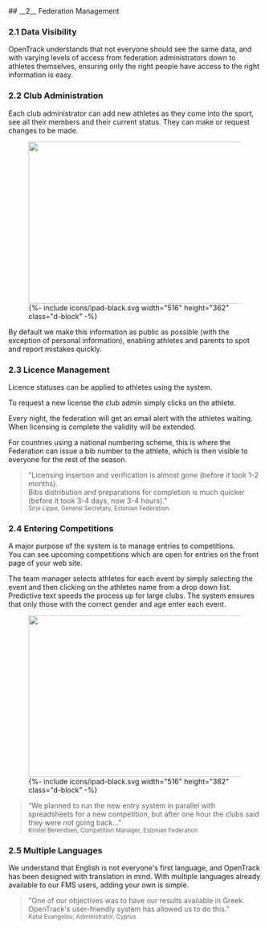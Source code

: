 <div markdown="1" data-aos="fade-up">
## __2__ Federation Management

### 2.1 Data Visibility
OpenTrack understands that not everyone should see the same data, and with varying levels of access from federation administrators down to athletes themselves, ensuring only the right people have access to the right information is easy.

### 2.2 Club Administration
Each club administrator can add new athletes as they come into the sport, see all their members and their current status. They can make or request changes to be made.

<div class="side-image side-image-right tablet-shadow my-5" data-aos="fade-left">
  <figure class="tablet-demo">
    <img src="{{ site.baseurl }}/assets/img/screens/fm-malta-licences.png" class="screen" width="430" height="322">
    {%- include icons/ipad-black.svg width="516" height="362" class="d-block" -%}
  </figure>
</div>

By default we make this information as public as possible (with the exception of personal information), enabling athletes and parents to spot and report mistakes quickly.

### 2.3 Licence Management
Licence statuses can be applied to athletes using the system.

To request a new license the club admin simply clicks on the athlete.

Every night, the federation will get an email alert with the athletes waiting.  When licensing is complete the validity will be extended.

For countries using a national numbering scheme, this is where the Federation can issue a bib number to the athlete, which is then visible to everyone for the rest of the season.

> "Licensing insertion and verification is almost gone (before it took 1-2 months).  
Bibs distribution and preparations for completion is much quicker (before it took 3-4 days, now 3-4 hours)."    
<small>Sirje Lippe, General Secretary, Estonian Federation</small>

### 2.4 Entering Competitions

A major purpose of the system is to manage entries to competitions.   
You can see upcoming competitions which are open for entries on the front page of your web site.

The team manager selects athletes for each event by simply selecting the event and then clicking on the athletes name from a drop down list. Predictive text speeds the process up for large clubs. The system ensures that only those with the correct gender and age enter each event.

<div class="tablet-shadow my-5" data-aos="fade-up">
  <figure class="tablet-demo">
    <img src="{{ site.baseurl }}/assets/img/screens/fm-estonia-team-entry.png" class="screen" width="430" height="322">
    {%- include icons/ipad-black.svg width="516" height="362" class="d-block" -%}
  </figure>
</div>

> “We planned to run the new entry system in parallel with spreadsheets for a new competition, but
after one hour the clubs said they were not going back…”  
<small>Kristel Berendsen, Competition Manager, Estonian Federation</small>

### 2.5 Multiple Languages
We understand that English is not everyone's first language, and OpenTrack has been designed with translation in mind. With multiple languages already available to our FMS users, adding your own is simple.

> "One of our objectives was to have our results available in Greek.  
OpenTrack's user-friendly system has allowed us to do this.”  
<small>Katia Evangelou, Administrator, Cyprus</small>

</div>
